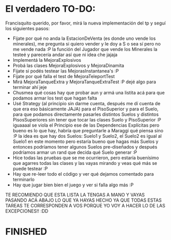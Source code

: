 # El verdadero TO-DO:
Francisquito querido, por favor, mirá la nueva implementación del tp y seguí los siguientes pasos:
* Fijate por qué no anda la EstacionDeVenta (es donde uno vende los minerales), me pregunta si quiero vender y le doy a S o sea sí pero no me vende nada :P la función del Jugador que vende los Minerales la testeé y parecería andar así que ni idea che jajaja
* Implementá la MejoraExplosivos
* Probá las clases MejoraExplosivos y MejoraDinamita
* Fijate si podés testear las MejorasInstantanea's :P
* Fijate por qué falla el test de MejoraTeleportTest
* Mirá MejoraTanqueExtra y MejoraTanqueExtraTest :P dejé algo para terminar ahí jeje
* Chusmea qué cosas hay que probar aun y armá una listita acá para que podamos armar los test que hagan falta
* Usé Strategy (al principio sin darme cuenta, después me dí cuenta de que era eso básicamente JAJA) para el PisoSuperior y para el Suelo, para que podamos directamente pasarles distintos Suelos y distintos PisosSuperiores sin tener que tocar las clases Suelo y PisoSuperior :P iguaaaal se viola el Principio ese de las Dependencias Explícitas pero bueno es lo que hay, habría que preguntarle a Maraggi qué piensa sino :P la idea es que hay dos Suelos: Suelo1 y Suelo2, el Suelo2 es igual al Suelo1 en este momento pero estaría bueno que hagas más Suelos y entonces podríamos tener algunos Suelos pre-diseñados y después podríamos armar un rand que decida qué Suelo generar :P
* Hice todas las pruebas que se me ocurrieron, pero estaría buenísimo que agarres todas las clases y las vayas mirando y veas qué más se puede testear :P
* Hay que re-leer todo el código y ver qué dejamos comentado para terminarlo
* Hay que jugar bien bien el juego y ver si falla algo más :P

TE RECOMIENDO QUE ESTA LISTA LA TENGAS A MANO Y VAYAS PASANDO ACÁ ABAJO LO QUE YA HAYAS HECHO YA QUE TODAS ESTAS TAREAS TE CORRESPONDEN A VOS PORQUE YO VOY A HACER LO DE LAS EXCEPCIONES!! :DD

# FINISHED
